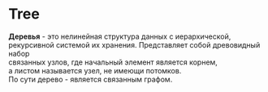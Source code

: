 # Tree

**Деревья** - это нелинейная структура данных с иерархической,  
рекурсивной системой их хранения. Представляет собой древовидный набор  
связанных узлов, где начальный элемент является корнем,  
а листом называется узел, не имеющи потомков.  
По сути дерево - является связанным графом.
